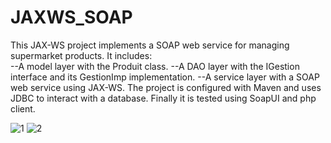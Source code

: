# JAXWS_SOAP
This JAX-WS project implements a SOAP web service for managing supermarket products. 
It includes:  
--A model layer with the Produit class.
--A DAO layer with the IGestion interface and its GestionImp implementation. 
--A service layer with a SOAP web service using JAX-WS. 
The project is configured with Maven and uses JDBC to interact with a database.
Finally it is tested using SoapUI and php client. 

![1](https://github.com/user-attachments/assets/e7de6ecf-c02d-40ed-b61e-c3bddc0346d4)
![2](https://github.com/user-attachments/assets/e5c1297a-501e-44de-a200-69e0e4b43230)
